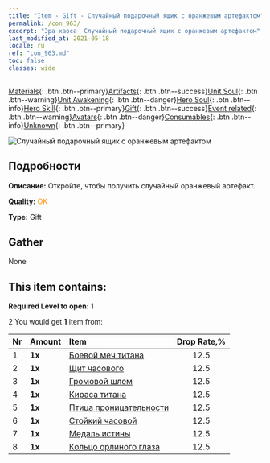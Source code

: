 ```yaml
---
title: "Item - Gift - Случайный подарочный ящик с оранжевым артефактом"
permalink: /con_963/
excerpt: "Эра хаоса  Случайный подарочный ящик с оранжевым артефактом"
last_modified_at: 2021-05-18
locale: ru
ref: "con_963.md"
toc: false
classes: wide
---
```

 [Materials](/ItemsRU/){: .btn .btn--primary}[Artifacts](/ItemsRU/Artifacts/){: .btn .btn--success}[Unit Soul](/ItemsRU/UnitSoul/){: .btn .btn--warning}[Unit Awakening](/ItemsRU/UnitAwakening/){: .btn .btn--danger}[Hero Soul](/ItemsRU/HeroSoul/){: .btn .btn--info}[Hero Skill](/ItemsRU/HeroSkill/){: .btn .btn--primary}[Gift](/ItemsRU/Gift/){: .btn .btn--success}[Event related](/ItemsRU/Events/){: .btn .btn--warning}[Avatars](/ItemsRU/Avatars/){: .btn .btn--danger}[Consumables](/ItemsRU/Consumables/){: .btn .btn--info}[Unknown](/ItemsRU/Unknown/){: .btn .btn--primary}

 ![Случайный подарочный ящик с оранжевым артефактом](/images/t/i_907046.png)

## Подробности
 **Описание:** Откройте, чтобы получить случайный оранжевый артефакт.

 **Quality:** <span style="color: #FF8C00">OK</span>

 **Type:** Gift

## Gather

  None

## This item contains:

 **Required Level to open:** 1

 2 You would get **1** item  from:

  | Nr | Amount |     Item    | Drop Rate,% |
  |:---|:-------|:------------|:---------:|
  | 1 |  **1x** | [Боевой меч титана](/ItemsRU/art_156/) | 12.5 | 
  | 2 |  **1x** | [Щит часового](/ItemsRU/art_157/) | 12.5 | 
  | 3 |  **1x** | [Громовой шлем](/ItemsRU/art_158/) | 12.5 | 
  | 4 |  **1x** | [Кираса титана](/ItemsRU/art_159/) | 12.5 | 
  | 5 |  **1x** | [Птица проницательности](/ItemsRU/art_132/) | 12.5 | 
  | 6 |  **1x** | [Стойкий часовой](/ItemsRU/art_133/) | 12.5 | 
  | 7 |  **1x** | [Медаль истины](/ItemsRU/art_134/) | 12.5 | 
  | 8 |  **1x** | [Кольцо орлиного глаза](/ItemsRU/art_135/) | 12.5 | 
